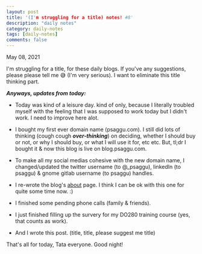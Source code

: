 ```yaml
---
layout: post
title: '(I'm struggling for a title) notes! #8'
description: "daily notes"
category: daily-notes
tags: [daily-notes]
comments: false
---
```


May 08, 2021


I'm struggling for a title, for these daily blogs. If you've any suggestions, please please tell me 😅 (I'm very serious). I want to eliminate this title thinking part.

***Anyways, updates from today:***

- Today was kind of a leisure day. kind of only, because I literally troubled myself with the feeling that I was supposed to work today but I didn't work. I need to improve here alot.

- I bought my first ever domain name (psaggu.com). I still did lots of thinking (cough cough ***over-thinking***) on deciding, whether I should buy or not, or why I should buy, or what I will use it for, etc etc. But, tl;dr I bought it & now this blog is live on blog.psaggu.com.

- To make all my social medias cohesive with the new domain name, I changed/updated the twitter username (to @_psaggu), linkedIn (to psaggu) & gnome gitlab username (to psaggu) handles.

- I re-wrote the blog's [about](https://blog.psaggu.com/about.html) page. I think I can be ok with this one for quite some time now. :)

- I finished some pending phone calls (family & friends).

- I just finished filling up the survery for my DO280 training course (yes, that counts as work).

- And I wrote this post. (title, title, please suggest me title)

That's all for today, Tata everyone. Good night!


